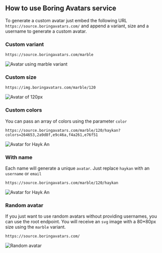 ## How to use Boring Avatars service

To generate a custom avatar just embed the following URL `https://source.boringavatars.com/` and append a variant, size and a username to generate a custom avatar.

### Custom variant

```
https://source.boringavatars.com/marble
```

![Avatar using marble variant](https://source.boringavatars.com/marble)

### Custom size

```
https://img.boringavatars.com/marble/120

```

![Avatar of 120px](https://source.boringavatars.com/marble/120)

### Custom colors
You can pass an array of colors using the parameter `color` 

```
https://source.boringavatars.com/marble/120/haykan?colors=264653,2a9d8f,e9c46a,f4a261,e76f51
```
![Avatar for Hayk An](https://source.boringavatars.com/marble/120/haykan?colors=264653,2a9d8f,e9c46a,f4a261,e76f51)


### With name

Each name will generate a unique `avatar`. Just replace `haykan` with an `username` or `email`


```
https://source.boringavatars.com/marble/120/haykan
```
![Avatar for Hayk An](https://source.boringavatars.com/marble/120/haykan)


### Random avatar
If you just want to use random avatars without providing usernames, you can use the root endpoint. You will receive an `svg` image with a 80*80px size using the `marble` variant.

```
https://source.boringavatars.com/
```

![Random avatar](https://source.boringavatars.com/)

